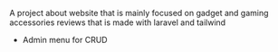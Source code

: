A project about website that is mainly focused on gadget and gaming accessories reviews that is made with laravel and tailwind


- Admin menu for CRUD